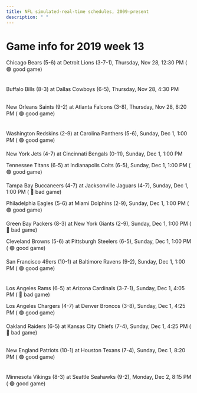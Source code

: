```yaml
---
title: NFL simulated-real-time schedules, 2009-present
description: " "
---
```


# Game info for 2019 week 13

Chicago Bears (5-6) at Detroit Lions (3-7-1), Thursday, Nov 28, 12:30 PM (	:green_circle: good game)

<br/>Buffalo Bills (8-3) at Dallas Cowboys (6-5), Thursday, Nov 28, 4:30 PM

<br/>New Orleans Saints (9-2) at Atlanta Falcons (3-8), Thursday, Nov 28, 8:20 PM (	:green_circle: good game)

<br/>Washington Redskins (2-9) at Carolina Panthers (5-6), Sunday, Dec 1, 1:00 PM (	:green_circle: good game)

New York Jets (4-7) at Cincinnati Bengals (0-11), Sunday, Dec 1, 1:00 PM

Tennessee Titans (6-5) at Indianapolis Colts (6-5), Sunday, Dec 1, 1:00 PM (	:green_circle: good game)

Tampa Bay Buccaneers (4-7) at Jacksonville Jaguars (4-7), Sunday, Dec 1, 1:00 PM (	:red_circle: bad game)

Philadelphia Eagles (5-6) at Miami Dolphins (2-9), Sunday, Dec 1, 1:00 PM (	:green_circle: good game)

Green Bay Packers (8-3) at New York Giants (2-9), Sunday, Dec 1, 1:00 PM (	:red_circle: bad game)

Cleveland Browns (5-6) at Pittsburgh Steelers (6-5), Sunday, Dec 1, 1:00 PM (	:green_circle: good game)

San Francisco 49ers (10-1) at Baltimore Ravens (9-2), Sunday, Dec 1, 1:00 PM (	:green_circle: good game)

<br/>Los Angeles Rams (6-5) at Arizona Cardinals (3-7-1), Sunday, Dec 1, 4:05 PM (	:red_circle: bad game)

Los Angeles Chargers (4-7) at Denver Broncos (3-8), Sunday, Dec 1, 4:25 PM (	:green_circle: good game)

Oakland Raiders (6-5) at Kansas City Chiefs (7-4), Sunday, Dec 1, 4:25 PM (	:red_circle: bad game)

<br/>New England Patriots (10-1) at Houston Texans (7-4), Sunday, Dec 1, 8:20 PM (	:green_circle: good game)

<br/>Minnesota Vikings (8-3) at Seattle Seahawks (9-2), Monday, Dec 2, 8:15 PM (	:green_circle: good game)

